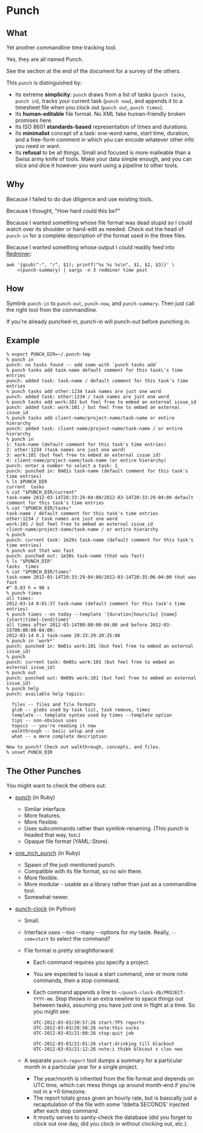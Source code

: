 # Punch
<!-- vi: set et ts=2 sw=2 : -->
## What
Yet another commandline time tracking tool.

Yes, they are all named Punch.

See the section at the end of the document for a survey of the others.

This `punch` is distinguished by:

* Its extreme **simplicity**: `punch` draws from a list of tasks (`punch
  tasks`, `punch in`), tracks your current task (`punch now`), and appends it
  to a timesheet file when you clock out (`punch out`, `punch times`).
* Its **human-editable** file format. No XML fake human-friendly broken
  promises here.
* Its ISO 8601 **standards-based** representation of times and durations.
* Its **minimalist** concept of a task: one-word name, start time,
  duration, and a free-form comment in which you can encode whatever other info
  you need or want.
* Its **refusal** to be all things. Small and focused is more malleable than a
  Swiss army knife of tools. Make your data simple enough, and you can slice
  and dice it however you want using a pipeline to other tools.

## Why
Because I failed to do due diligence and use existing tools.

Because I thought, "How hard could this be?"

Because I wanted something whose file format was dead stupid so I could
watch over its shoulder or hand-edit as needed. Check out the head of
`punch-in` for a complete description of the format used in the three files.

Because I wanted something whose output I could readily
feed into [Redminer](https://github.com/jeremy-w/redminer):

    awk '{gsub("-", "/", $1); printf("%s %s %s\n", $1, $2, $3)}' \
        <(punch-summary) | xargs -n 3 redminer time post

## How
Symlink `punch-in` to `punch-out`, `punch-now`, and `punch-summary`.
Then just call the right tool from the commandline.

If you're already punched-in, punch-in will punch-out before punching in.

## Example
```shell
% export PUNCH_DIR=~/.punch-tmp
% punch in
punch: no tasks found -- add some with `punch tasks add`
% punch tasks add task-name default comment for this task\'s time entries
punch: added task: task-name / default comment for this task's time entries
% punch tasks add other:1234 task names are just one word
punch: added task: other:1234 / task names are just one word
% punch tasks add work:101 but feel free to embed an external issue_id
punch: added task: work:101 / but feel free to embed an external issue_id
% punch tasks add client-name/project-name/task-name or entire hierarchy
punch: added task: client-name/project-name/task-name / or entire hierarchy
% punch in
1: task-name (default comment for this task's time entries)
2: other:1234 (task names are just one word)
3: work:101 (but feel free to embed an external issue_id)
4: client-name/project-name/task-name (or entire hierarchy)
punch: enter a number to select a task: 1
punch: punched in: 0m01s task-name (default comment for this task's time entries)
% ls $PUNCH_DIR
current  tasks
% cat "$PUNCH_DIR/current"
task-name 2012-03-14T20:33:29-04:00/2012-03-14T20:33:29-04:00 default comment for this task's time entries
% cat "$PUNCH_DIR/tasks"
task-name / default comment for this task's time entries
other:1234 / task names are just one word
work:101 / but feel free to embed an external issue_id
client-name/project-name/task-name / or entire hierarchy
% punch
punch: current task: 1m29s task-name (default comment for this task's time entries)
% punch out that was fast
punch: punched out: 1m38s task-name (that was fast)
% ls "$PUNCH_DIR"
tasks  times
% cat "$PUNCH_DIR/times"
task-name 2012-03-14T20:33:29-04:00/2012-03-14T20:35:06-04:00 that was fast
#^ 0.03 h = 98 s
% punch times
all times:
2012-03-14 0:01:37 task-name (default comment for this task's time entries)
% punch times --on today --template '{duration|hours/1u} {name} {start|time}-{end|time}'
all times after 2012-03-14T00:00:00-04:00 and before 2012-03-15T00:00:00-04:00:
2012-03-14 0.1 task-name 20:33:29-20:35:06
% punch in 'work*'
punch: punched in: 0m01s work:101 (but feel free to embed an external issue_id)
% punch
punch: current task: 0m05s work:101 (but feel free to embed an external issue_id)
% punch out
punch: punched out: 0m09s work:101 (but feel free to embed an external issue_id)
% punch help
punch: available help topics:

  files -- files and file formats
  glob -- globs used by task list, task remove, times
  template -- template syntax used by times --template option
  tips -- non-obvious uses
  topics -- you're reading it now
  walkthrough -- basic setup and use
  what -- a more complete description

New to punch? Check out walkthrough, concepts, and files.
% unset PUNCH_DIR
```

## The Other Punches
You might want to check the others out:

* [punch](https://github.com/pyrat/punch) (in Ruby)

  - Similar interface.
  - More features.
  - More flexible.
  - Uses subcommands rather than symlink-renaming.
    (This punch is headed that way, too.)
  - Opaque file format (YAML::Store).

* [one_inch_punch](https://github.com/ymendel/one_inch_punch) (in Ruby)

  - Spawn of the just-mentioned punch.
  - Compatible with its file format, so no win there.
  - More flexible.
  - More modular - usable as a library rather than just as a commandline tool.
  - Somewhat newer.

* [punch-clock](https://github.com/dsw/punch-clock) (in Python)

  - Small.
  - Interface uses --too --many --options for my taste.
    Really, `--com=start` to select the command?
  - File format is pretty straightforward:

      - Each command requires you specify a project.
      - You are expected to issue a start command, one or more note
        commands, then a stop command.
      - Each command appends a line to
        `~/punch-clock-db/PROJECT-YYYY-mm`.
        Stop throws in an extra newline to space things out between tasks,
        assuming you have just one in flight at a time.
        So you might see:

            UTC-2012-03-03/20:57:26 start:TPS reports
            UTC-2012-03-03/20:58:26 note:this sucks
            UTC-2012-03-03/21:00:26 stop:quit job

            UTC-2012-03-03/21:01:26 start:drinking till blackout
            UTC-2012-03-03/21:12:26 note:i thibk blkcout s clos nwo

  - A separate `punch-report` tool dumps a summary for a particular
    month in a particular year for a single project.

    - The year/month is inherited from the file format and depends on UTC
      time, which can mess things up around month-end if you're not in a +0
      timezone.
    - The report totals gross given an hourly rate,
      but is basically just a recapitulation of the file with some
      '\tdelta SECONDS' injected after each stop command.
    - It mostly serves to sanity-check the database (did you forget to
      clock out one day, did you clock in without clocking out, etc.).
